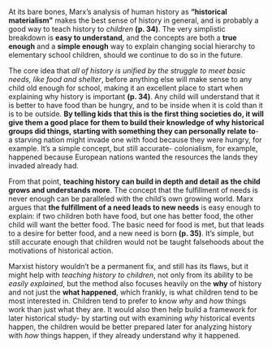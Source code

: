  At its bare bones, Marx’s analysis of human history as **“historical materialism”** makes the best sense of history in general, and is probably a good way to teach history to _children_ **(p. 34)**. The very simplistic breakdown is **easy to understand**, and the concepts are both a **true enough** and a **simple enough** way to explain changing social hierarchy to elementary school children, should we continue to do so in the future.

The core idea that _all of history is unified by the struggle to meet basic needs, like food and shelter_, before anything else will make sense to any child old enough for school, making it an excellent place to start when explaining why history is important **(p. 34)**. Any child will understand that it is better to have food than be hungry, and to be inside when it is cold than it is to be outside. **By telling kids that this is the first thing societies do, it will give them a good place for them to build their knowledge of why historical groups did things, starting with something they can personally relate to**- a starving nation might invade one with food because they were hungry, for example. It’s a simple concept, but still accurate- colonialism, for example, happened because European nations wanted the resources the lands they invaded already had. 

From that point, **teaching history can build in depth and detail as the child grows and understands more**. The concept that the fulfillment of needs is never enough can be paralleled with the child’s own growing world. Marx argues that **the fulfillment of a need leads to new needs** is easy enough to explain: if two children both have food, but one has better food, the other child will want the better food. The basic need for food is met, but that leads to a desire for better food, and a new need is born **(p. 35)**. It’s simple, but still accurate enough that children would not be taught falsehoods about the motivations of historical action. 

Marxist history wouldn’t be a permanent fix, and still has its flaws, but it might help with _teaching history to children_, not only from its ability to be _easily explained_, but the method also focuses heavily on the **why** of history and not just the **what happened**, which frankly, is what children tend to be most interested in. Children tend to prefer to know _why_ and _how_ things work than just what they are. It would also then help build a framework for later historical study- by starting out with examining _why_ historical events happen, the children would be better prepared later for analyzing history with _how_ things happen, if they already understand why it happened.
